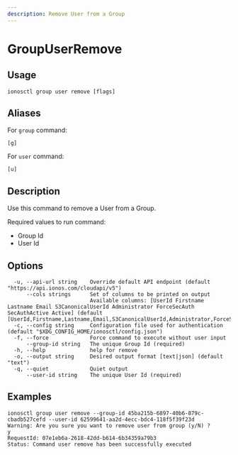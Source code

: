 ```yaml
---
description: Remove User from a Group
---
```


# GroupUserRemove

## Usage

```text
ionosctl group user remove [flags]
```

## Aliases

For `group` command:
```text
[g]
```

For `user` command:
```text
[u]
```

## Description

Use this command to remove a User from a Group.

Required values to run command:

* Group Id
* User Id

## Options

```text
  -u, --api-url string    Override default API endpoint (default "https://api.ionos.com/cloudapi/v5")
      --cols strings      Set of columns to be printed on output 
                          Available columns: [UserId Firstname Lastname Email S3CanonicalUserId Administrator ForceSecAuth SecAuthActive Active] (default [UserId,Firstname,Lastname,Email,S3CanonicalUserId,Administrator,ForceSecAuth,SecAuthActive,Active])
  -c, --config string     Configuration file used for authentication (default "$XDG_CONFIG_HOME/ionosctl/config.json")
  -f, --force             Force command to execute without user input
      --group-id string   The unique Group Id (required)
  -h, --help              help for remove
  -o, --output string     Desired output format [text|json] (default "text")
  -q, --quiet             Quiet output
      --user-id string    The unique User Id (required)
```

## Examples

```text
ionosctl group user remove --group-id 45ba215b-6897-40b6-879c-cbadb527cefd --user-id 62599641-aa2d-4ecc-bdc4-118f5f39f23d 
Warning: Are you sure you want to remove user from group (y/N) ? 
y
RequestId: 07e1eb6a-2618-42dd-b614-6b34359a79b3
Status: Command user remove has been successfully executed
```

